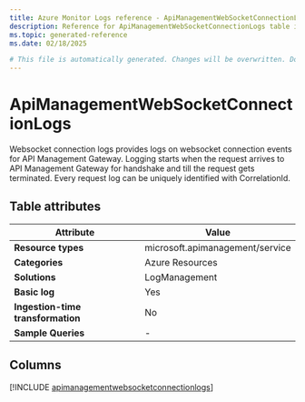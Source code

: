 ```yaml
---
title: Azure Monitor Logs reference - ApiManagementWebSocketConnectionLogs
description: Reference for ApiManagementWebSocketConnectionLogs table in Azure Monitor Logs.
ms.topic: generated-reference
ms.date: 02/18/2025

# This file is automatically generated. Changes will be overwritten. Do not change this file directly.
---
```


# ApiManagementWebSocketConnectionLogs

Websocket connection logs provides logs on websocket connection events for API Management Gateway. Logging starts when the request arrives to API Management Gateway for handshake and till the request gets terminated. Every request log can be uniquely identified with CorrelationId.


## Table attributes

|Attribute|Value|
|---|---|
|**Resource types**|microsoft.apimanagement/service|
|**Categories**|Azure Resources|
|**Solutions**| LogManagement|
|**Basic log**|Yes|
|**Ingestion-time transformation**|No|
|**Sample Queries**|-|



## Columns
  
[!INCLUDE [apimanagementwebsocketconnectionlogs](~/reusable-content/ce-skilling/azure/includes/azure-monitor/reference/tables/apimanagementwebsocketconnectionlogs-include.md)]
